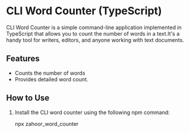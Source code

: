 # CLI Word Counter (TypeScript)

CLI Word Counter is a simple command-line application implemented in TypeScript that allows you to count the number of words in a text.It's a handy tool for writers, editors, and anyone working with text documents.

## Features

- Counts the number of words
- Provides detailed word count.

## How to Use

1. Install the CLI word counter using the following npm command:

   npx zahoor_word_counter